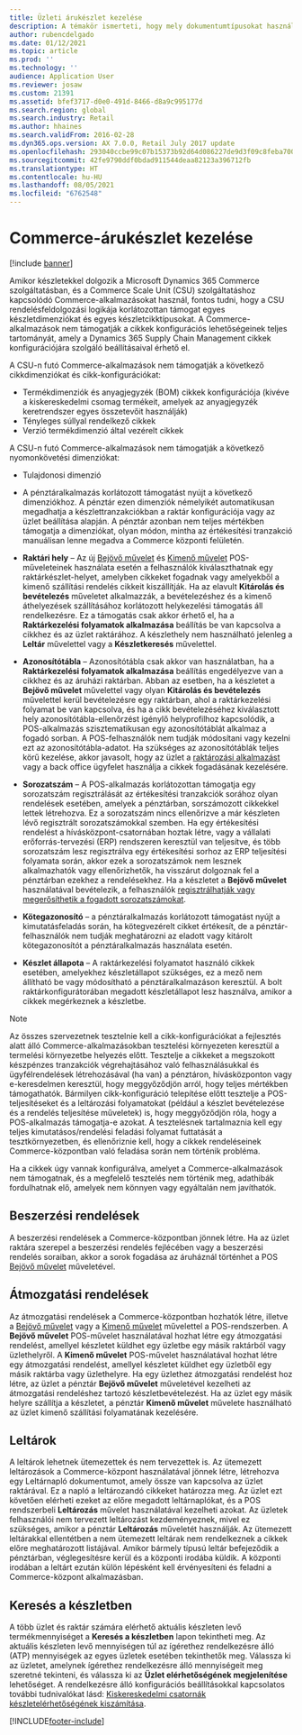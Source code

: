 ```yaml
---
title: Üzleti árukészlet kezelése
description: A témakör ismerteti, hogy mely dokumentumtípusokat használhat a készlet kezeléséhez.
author: rubencdelgado
ms.date: 01/12/2021
ms.topic: article
ms.prod: ''
ms.technology: ''
audience: Application User
ms.reviewer: josaw
ms.custom: 21391
ms.assetid: bfef3717-d0e0-491d-8466-d8a9c995177d
ms.search.region: global
ms.search.industry: Retail
ms.author: hhaines
ms.search.validFrom: 2016-02-28
ms.dyn365.ops.version: AX 7.0.0, Retail July 2017 update
ms.openlocfilehash: 293040ccbe99c07b15373b92d64d086227de9d3f09c8feba700648b320cd8c74
ms.sourcegitcommit: 42fe9790ddf0bdad911544deaa82123a396712fb
ms.translationtype: HT
ms.contentlocale: hu-HU
ms.lasthandoff: 08/05/2021
ms.locfileid: "6762548"
---
```

# <a name="commerce-inventory-management"></a>Commerce-árukészlet kezelése

[!include [banner](includes/banner.md)]

Amikor készletekkel dolgozik a Microsoft Dynamics 365 Commerce szolgáltatásban, és a Commerce Scale Unit (CSU) szolgáltatáshoz kapcsolódó Commerce-alkalmazásokat használ, fontos tudni, hogy a CSU rendelésfeldolgozási logikája korlátozottan támogat egyes készletdimenziókat és egyes készletcikktípusokat. A Commerce-alkalmazások nem támogatják a cikkek konfigurációs lehetőségeinek teljes tartományát, amely a Dynamics 365 Supply Chain Management cikkek konfigurációjára szolgáló beállításaival érhető el.

A CSU-n futó Commerce-alkalmazások nem támogatják a következő cikkdimenziókat és cikk-konfigurációkat:

- Termékdimenziók és anyagjegyzék (BOM) cikkek konfigurációja (kivéve a kiskereskedelmi csomag termékeit, amelyek az anyagjegyzék keretrendszer egyes összetevőit használják)
- Tényleges súllyal rendelkező cikkek
- Verzió termékdimenzió által vezérelt cikkek

A CSU-n futó Commerce-alkalmazások nem támogatják a következő nyomonkövetési dimenziókat:
- Tulajdonosi dimenzió

- A pénztáralkalmazás korlátozott támogatást nyújt a következő dimenziókhoz. A pénztár ezen dimenziók némelyikét automatikusan megadhatja a készlettranzakciókban a raktár konfigurációja vagy az üzlet beállítása alapján. A pénztár azonban nem teljes mértékben támogatja a dimenziókat, olyan módon, mintha az értékesítési tranzakció manuálisan lenne megadva a Commerce központi felületén. 

- **Raktári hely** – Az új [Bejövő művelet](./pos-inbound-inventory-operation.md) és [Kimenő művelet](./pos-outbound-inventory-operation.md) POS-műveleteinek használata esetén a felhasználók kiválaszthatnak egy raktárkészlet-helyet, amelyben cikkeket fogadnak vagy amelyekből a kimenő szállítási rendelés cikkeit kiszállítják. Ha az elavult **Kitárolás és bevételezés** műveletet alkalmazzák, a bevételezéshez és a kimenő áthelyezések szállításához korlátozott helykezelési támogatás áll rendelkezésre. Ez a támogatás csak akkor érhető el, ha a **Raktárkezelési folyamatok alkalmazása** beállítás be van kapcsolva a cikkhez és az üzlet raktárához. A készlethely nem használható jelenleg a **Leltár** művelettel vagy a **Készletkeresés** művelettel.

- **Azonosítótábla** – Azonosítótábla csak akkor van használatban, ha a **Raktárkezelési folyamatok alkalmazása** beállítás engedélyezve van a cikkhez és az áruházi raktárban. Abban az esetben, ha a készletet a **Bejövő művelet** művelettel vagy olyan **Kitárolás és bevételezés** művelettel kerül bevételezésre egy raktárban, ahol a raktárkezelési folyamat be van kapcsolva, és ha a cikk bevételezéséhez kiválasztott hely azonosítótábla-ellenőrzést igénylő helyprofilhoz kapcsolódik, a POS-alkalmazás szisztematikusan egy azonosítótáblát alkalmaz a fogadó sorban. A POS-felhasználók nem tudják módosítani vagy kezelni ezt az azonosítótábla-adatot. Ha szükséges az azonosítótáblák teljes körű kezelése, akkor javasolt, hogy az üzlet a [raktározási alkalmazást](../supply-chain/warehousing/install-configure-warehousing-app.md) vagy a back office ügyfelet használja a cikkek fogadásának kezelésére.

- **Sorozatszám** – A POS-alkalmazás korlátozottan támogatja egy sorozatszám regisztrálását az értékesítési tranzakciók sorához olyan rendelések esetében, amelyek a pénztárban, sorszámozott cikkekkel lettek létrehozva. Ez a sorozatszám nincs ellenőrizve a már készleten lévő regisztrált sorozatszámokkal szemben. Ha egy értékesítési rendelést a hívásközpont-csatornában hoztak létre, vagy a vállalati erőforrás-tervezési (ERP) rendszeren keresztül van teljesítve, és több sorozatszám lesz regisztrálva egy értékesítési sorhoz az ERP teljesítési folyamata során, akkor ezek a sorozatszámok nem lesznek alkalmazhatók vagy ellenőrizhetők, ha visszárut dolgoznak fel a pénztárban ezekhez a rendelésekhez. Ha a készletet a **Bejövő művelet** használatával bevételezik, a felhasználók [regisztrálhatják vagy megerősíthetik a fogadott sorozatszámokat](./pos-serialized-items.md).

- **Kötegazonosító** – a pénztáralkalmazás korlátozott támogatást nyújt a kimutatásfeladás során, ha kötegvezérelt cikket értékesít, de a pénztár-felhasználók nem tudják meghatározni az eladott vagy kitárolt kötegazonosítót a pénztáralkalmazás használata esetén.

- **Készlet állapota** – A raktárkezelési folyamatot használó cikkek esetében, amelyekhez készletállapot szükséges, ez a mező nem állítható be vagy módosítható a pénztáralkalmazáson keresztül. A bolt raktárkonfigurátorában megadott készletállapot lesz használva, amikor a cikkek megérkeznek a készletbe.

> [!NOTE]
> Az összes szervezetnek tesztelnie kell a cikk-konfigurációkat a fejlesztés alatt álló Commerce-alkalmazásokban tesztelési környezeten keresztül a termelési környezetbe helyezés előtt. Tesztelje a cikkeket a megszokott készpénzes tranzakciók végrehajtásához való felhasználásukkal és ügyfélrendelések létrehozásával (ha van) a pénztáron, hívásközponton vagy e-keresdelmen keresztül, hogy meggyőződjön arról, hogy teljes mértékben támogathatók. Bármilyen cikk-konfiguráció telepítése előtt tesztelje a POS-teljesítéseket és a leltározási folyamatokat (például a készlet bevételezése és a rendelés teljesítése műveletek) is, hogy meggyőződjön róla, hogy a POS-alkalmazás támogatja-e azokat. A tesztelésnek tartalmaznia kell egy teljes kimutatásos/rendelési feladási folyamat futtatását a tesztkörnyezetben, és ellenőriznie kell, hogy a cikkek rendeléseinek Commerce-központban való feladása során nem történik probléma.
>
> Ha a cikkek úgy vannak konfigurálva, amelyet a Commerce-alkalmazások nem támogatnak, és a megfelelő tesztelés nem történik meg, adathibák fordulhatnak elő, amelyek nem könnyen vagy egyáltalán nem javíthatók.

## <a name="purchase-orders"></a>Beszerzési rendelések

A beszerzési rendelések a Commerce-központban jönnek létre. Ha az üzlet raktára szerepel a beszerzési rendelés fejlécében vagy a beszerzési rendelés soraiban, akkor a sorok fogadása az áruháznál történhet a POS [Bejövő művelet](./pos-inbound-inventory-operation.md) műveletével. 

## <a name="transfer-orders"></a>Átmozgatási rendelések

Az átmozgatási rendelések a Commerce-központban hozhatók létre, illetve a [Bejövő művelet](./pos-inbound-inventory-operation.md) vagy a [Kimenő művelet](./pos-outbound-inventory-operation.md) művelettel a POS-rendszerben. A **Bejövő művelet** POS-művelet használatával hozhat létre egy átmozgatási rendelést, amellyel készletet küldhet egy üzletbe egy másik raktárból vagy üzlethelyről. A **Kimenő művelet** POS-művelet használatával hozhat létre egy átmozgatási rendelést, amellyel készletet küldhet egy üzletből egy másik raktárba vagy üzlethelyre. Ha egy üzlethez átmozgatási rendelést hoz létre, az üzlet a pénztár **Bejövő művelet** műveletével kezelheti az átmozgatási rendeléshez tartozó készletbevételezést. Ha az üzlet egy másik helyre szállítja a készletet, a pénztár **Kimenő művelet** művelete használható az üzlet kimenő szállítási folyamatának kezelésére.

## <a name="stock-counts"></a>Leltárok

A leltárok lehetnek ütemezettek és nem tervezettek is. Az ütemezett leltározások a Commerce-központ használatával jönnek létre, létrehozva egy Leltárnapló dokumentumot, amely össze van kapcsolva az üzlet raktárával. Ez a napló a leltározandó cikkeket határozza meg. Az üzlet ezt követően elérheti ezeket az előre megadott leltárnaplókat, és a POS rendszerbeli **Leltározás** művelet használatával kezelheti azokat. Az üzletek felhasználói nem tervezett leltározást kezdeményeznek, mivel ez szükséges, amikor a pénztár **Leltározás** műveletét használják. Az ütemezett leltárakkal ellentétben a nem ütemezett leltárak nem rendelkeznek a cikkek előre meghatározott listájával. Amikor bármely típusú leltár befejeződik a pénztárban, véglegesítésre kerül és a központi irodába küldik. A központi irodában a leltárt ezután külön lépésként kell érvényesíteni és feladni a Commerce-központ alkalmazásban.

## <a name="inventory-lookup"></a>Keresés a készletben

A több üzlet és raktár számára elérhető aktuális készleten levő termékmennyiséget a **Keresés a készletben** lapon tekintheti meg. Az aktuális készleten levő mennyiségen túl az ígérethez rendelkezésre álló (ATP) mennyiségek az egyes üzletek esetében tekinthetők meg. Válassza ki az üzletet, amelynek ígérethez rendelkezésre álló mennyiségeit meg szeretné tekinteni, és válassza ki az **Üzlet elérhetőségének megjelenítése** lehetőséget. A rendelkezésre álló konfigurációs beállításokkal kapcsolatos további tudnivalókat lásd: [Kiskereskedelmi csatornák készletelérhetőségének kiszámítása](./calculated-inventory-retail-channels.md).


[!INCLUDE[footer-include](../includes/footer-banner.md)]